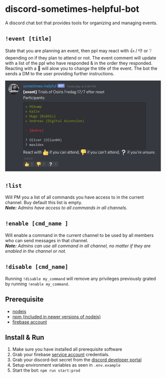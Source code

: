 # discord-sometimes-helpful-bot

A discord chat bot that provides tools for organizing and managing events.

## `!event [title]`

State that you are planning an event, then ppl may react with :thumbsup: / :thumbsdown: or :grey_question: depending on if they plan to attend or not. The event comment will update with a list of the ppl who have responded & in the order they responded.
Reacting with a :wrench: will alow you to change the title of the event. The bot the sends a DM to the user providing further instructions.

![](assets/better_logging_event_demo.png)

## `!list`

Will PM you a list of all commands you have access to in the current channel. Buy default this list is empty.<br>
_**Note:** Admins have access to all commands in all channels._

## `!enable [cmd_name ]`

Will enable a command in the current channel to be used by all members who can send messages in that channel.<br>
_**Note:** Admins can use all command in all channel, no matter if they are enabled in the channel or not._

## `!disable [cmd_name]`

Running `!disable my_command` will remove any privileges previously grated by running `!enable my_command`.

## Prerequisite

* [nodejs](https://nodejs.org)
* [npm (included in newer versions of nodejs)](https://github.com/npm/cli/releases/tag/v6.10.0)
* [firebase account](https://firebase.google.com/)

## Install & Run

1. Make sure you have installed all prerequisite software
2. Grab your firebase [service account](https://firebase.google.com/docs/admin/setup) credentials.
3. Grab your discord-bot secret from the [discord developer portal](https://discordapp.com/developers/applications)
4. Setup environment variables as seen in `.env.example`
5. Start the bot: `npm run start:prod`
